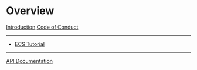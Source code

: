 # Overview

[Introduction](./introduction.md)
[Code of Conduct](./code_of_conduct.md)

---

- [ECS Tutorial](./ecs_tutorial/index.md)

---

[API Documentation](./api_documentation.md)
